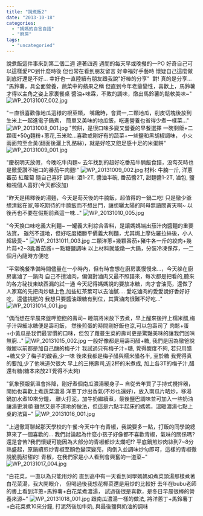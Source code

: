 ```yaml
---
title: "說煮飯2"
date: "2013-10-18"
categories: 
  - "媽媽的自言自語"
  - "廚房"
tags: 
  - "uncategoried"
---
```


說煮飯這件事來到第二個二週 連著四週 週間的每天早或晚餐的一PO 好奇自己可以這樣愛PO到什麼時後 但也常在看到朋友留言 好幸福好手藝時 懷疑自己這麼做到底好還是不好... 幸好也一直陸續有朋友跟我說"好棒的分享"  對! 真的是分享... "馬鈴薯，具全面營養，蔬菜中的蘋果之稱 但直到今年老爺變性，喜歡上，馬鈴薯才得以主角之姿上家裏餐桌 醬油+味霖，不敗的調味，燉出馬鈴薯的鬆軟美味~" ![WP_20131007_002.jpg](images/10304653796_2fa92f784e.jpg)

"ㄧ直很喜歡像地瓜這様的根莖類， 嘴饞時，會買一,二顆地瓜，削皮切塊後放到生米上一起進電子鍋煮， 簡單又美味的地瓜飯，吃進營養也省得少煮一樣菜..." ![WP_20131008_001.jpg](images/10304638915_bff0ce680c.jpg) "煎餅，是很口味多變又營養的早餐選擇 一碗剩飯+二顆蛋+50g麵粉+蔥花,玉米粒...喜歡或剛好有的蔬菜+一些鹽和黑胡椒調味， 小火兩面煎至金黃(翻面後灑上乳酪絲)，就是好吃又飽足感十足的米蛋餅" ![WP_20131009_001.jpg](images/10304639455_a52a2cb825.jpg)

"慶祝明天放假，今晚吃牛肉麵~ 去年找到的超好吃番茄牛腩飯食譜，没芶芡時也是徹愛讚不絕口的番茄牛肉麵!" ![WP_20131009_002.jpg](images/10304655486_54c4718921.jpg) 材料: 牛腩一斤, 洋蔥 蕃茄 紅蘿蔔 隨自己喜好 調味: 酒1-2T, 醬油半碗, 番茄醬2T, 甜麵醬1-2T, 滷包, 鹽糖視個人喜好(今天都沒加)

"昨天是稀釋後的湯麵，今天是芶芡後的牛腩飯，超值得的ㄧ鍋二吃! 只是徹少爺想清鬆在家,等吃期待的牛腩飯而不想出門，讓想曬太陽的阿母無語問蒼天啊~ 以後再也不要在假期前煮這一味..." ![WP_20131010_005.jpg](images/10304656366_0175d874ab.jpg)

"今天換口味吃義大利麵~ 一罐義大利綜合香料，是讓媽媽端出茄汁肉醬麵的重要法寶， 雖然不道地，但好吃度絕勝平價義大利麵，尤其焗上摩佐羅拉絲後，小人超級愛~" ![WP_20131011_003.jpg](images/10339566115_4e83cf25a2.jpg) 二顆洋蔥+幾顆番茄+豬牛各一斤的絞肉+幾片蒜+2~3匙番茄酱+ㄧ點糖鹽調味 以上材料就能燉一大鍋，分裝冷凍保存，―二個月內隨時方便吃

"平常晚餐準備時間儘量在一小時內，但有時會想在廚房裏慢慢來...，今天躲在廚房裏滷了一鍋肉 自己不擅滷肉，偏偏對滷肉又最不照譜來，每次都是把看的,聽來的各方祕技東缺西漏的試一通 今天記得媽媽說的要放冰糖，肉才會油亮，還做了人家寫的先把肉炒糖上色,加些紅茶葉可以去油膩.... 愛吃滷肉的愛愛說好香好好吃，還儘挑肥的 我想只要醬油跟糖有到位，其實滷肉很難不好吃..." ![WP_20131014_001.jpg](images/10339566925_658d511f66.jpg)

"偶而想在早晨來盤呷飽飽的壽司~ 睡前將米放下去煮，早上醒來後拌上糯米醋,梅子汁與細冰糖便是壽司飯， 然後煎蛋的時間剛好飯也涼,可以包壽司了 肉鬆+蛋+小黃瓜是我們最習慣的口味，但包了蘿蔓生菜的壽司更是驚豔美味的讓我們回味無窮..." ![WP_20131015_002.jpg](images/10339758203_4939953fe5.jpg) 一般好像都是用壽司醋+糖, 我們是因為徹爸說徹嬤以前都是加自己釀的梅子汁 我試過只有梅子汁+糖, 覺得酸度不夠, 若只用醋+糖又少了梅子的酸香,少一味 後來我都是梅子醋與糯米醋各半, 至於糖 我覺得真的要加,少了他味道欠很大 早上的三捲壽司,近2杯的米煮成, 加上各3T的梅子汁,醋還有糖(糖本來放2T覺得不太夠)

"氣象預報氣溫會抖降，剛好煮個南瓜濃湯暖身子~ 自從去年買了手持式攪拌器，開始也喜歡上煮蔬菜濃湯 洋蔥丁炒出香氣(不炒也還好)，放入南瓜片略炒，移湯鍋加水煮10來分鐘， 離火打泥，加牛奶繼續煮，最後鹽巴調味並可加入一些奶油讓湯更滑順 雖然又是不道地的做法，但這是六點半起床的媽媽，溫暖濃湯七點上桌的法寶~" ![WP_20131016_001.jpg](images/10339591916_b212a1a3bd.jpg) 

"上週徹哥聊起那天學校的午餐:今天中午有青椒，我說要多一點，打飯的同學說總算來了一個喜歡的... 我們討論起為什麼小孩子好像都不喜歡青椒，氣味的關係嗎?還是會苦?我們懷疑可能因為大部分的青椒都炒太爛吧!? 平底鍋煎炒肉絲到7~8分熟盛起，原鍋續煎炒青椒至顏色變深變亮，肉倒入並調味炒匀即可，這樣的青椒徹說脆脆甜甜的! 青椒，在我們家是小人看到會興奮的一道菜~" ![WP_20131017_004.jpg](images/10339766083_2e4ec1465b.jpg)

"白花菜，一直以為只能用炒的 直到高中有一天看到同學媽媽如煮菜頭湯那樣煮著白花菜湯，我大開眼介， 但喝過後我想花椰菜還是用炒的比較好 去年在bubu老師的書上看到洋蔥+馬鈴薯+白花菜煮濃湯， 試過後很是喜歡，是冬日早晨很棒的營養來源~" ![WP_20131018_001.jpg](images/10339766563_b19ba3c0c8.jpg) 跟南瓜濃湯一樣的做法, 將洋蔥丁+馬鈴薯丁+白花菜煮10來分鐘, 打泥然後加牛奶, 與最後鹽與奶油的調味
